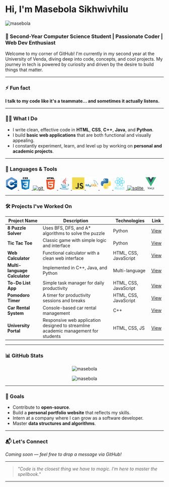# Hi, I'm Masebola Sikhwivhilu

<p align="left"> 
  <img src="https://komarev.com/ghpvc/?username=masebola&label=Profile%20views&color=0e75b6&style=flat" alt="masebola" />
</p>

### 🚀 Second-Year Computer Science Student | Passionate Coder | Web Dev Enthusiast

Welcome to my corner of GitHub! I'm currently in my second year at the University of Venda, diving deep into code, concepts, and cool projects. My journey in tech is powered by curiosity and driven by the desire to build things that matter.

---

### ⚡ Fun fact  
**I talk to my code like it's a teammate... and sometimes it actually listens.**

---

### 👨‍💻 What I Do

- I write clean, effective code in **HTML**, **CSS**, **C++**, **Java**, and **Python**.
- I build **basic web applications** that are both functional and visually appealing.
- I constantly experiment, learn, and level up by working on **personal and academic projects**.

---

### 🧠 Languages & Tools

<p align="left">
  <a href="https://www.w3schools.com/cpp/" target="_blank" rel="noreferrer">
    <img src="https://raw.githubusercontent.com/devicons/devicon/master/icons/cplusplus/cplusplus-original.svg" alt="cplusplus" width="40" height="40"/>
  </a> 
  <a href="https://www.w3schools.com/css/" target="_blank" rel="noreferrer">
    <img src="https://raw.githubusercontent.com/devicons/devicon/master/icons/css3/css3-original-wordmark.svg" alt="css3" width="40" height="40"/>
  </a> 
  <a href="https://git-scm.com/" target="_blank" rel="noreferrer">
    <img src="https://www.vectorlogo.zone/logos/git-scm/git-scm-icon.svg" alt="git" width="40" height="40"/>
  </a> 
  <a href="https://www.w3.org/html/" target="_blank" rel="noreferrer">
    <img src="https://raw.githubusercontent.com/devicons/devicon/master/icons/html5/html5-original-wordmark.svg" alt="html5" width="40" height="40"/>
  </a> 
  <a href="https://www.java.com" target="_blank" rel="noreferrer">
    <img src="https://raw.githubusercontent.com/devicons/devicon/master/icons/java/java-original.svg" alt="java" width="40" height="40"/>
  </a> 
  <a href="https://developer.mozilla.org/en-US/docs/Web/JavaScript" target="_blank" rel="noreferrer">
    <img src="https://raw.githubusercontent.com/devicons/devicon/master/icons/javascript/javascript-original.svg" alt="javascript" width="40" height="40"/>
  </a> 
  <a href="https://www.mysql.com/" target="_blank" rel="noreferrer">
    <img src="https://raw.githubusercontent.com/devicons/devicon/master/icons/mysql/mysql-original-wordmark.svg" alt="mysql" width="40" height="40"/>
  </a> 
  <a href="https://www.python.org" target="_blank" rel="noreferrer">
    <img src="https://raw.githubusercontent.com/devicons/devicon/master/icons/python/python-original.svg" alt="python" width="40" height="40"/>
  </a> 
  <a href="https://reactjs.org/" target="_blank" rel="noreferrer">
    <img src="https://raw.githubusercontent.com/devicons/devicon/master/icons/react/react-original-wordmark.svg" alt="react" width="40" height="40"/>
  </a> 
  <a href="https://www.sqlite.org/" target="_blank" rel="noreferrer">
    <img src="https://www.vectorlogo.zone/logos/sqlite/sqlite-icon.svg" alt="sqlite" width="40" height="40"/>
  </a> 
  <a href="https://vuejs.org/" target="_blank" rel="noreferrer">
    <img src="https://raw.githubusercontent.com/devicons/devicon/master/icons/vuejs/vuejs-original-wordmark.svg" alt="vuejs" width="40" height="40"/>
  </a> 
</p>

---

### 🛠️ Projects I've Worked On

| Project Name | Description | Technologies | Link |
|--------------|-------------|--------------|------|
| **8 Puzzle Solver** | Uses BFS, DFS, and A* algorithms to solve the puzzle | Python | [View](#) |
| **Tic Tac Toe** | Classic game with simple logic and interface | Python | [View](#) |
| **Web Calculator** | Functional calculator with a clean web interface | HTML, CSS, JavaScript | [View](#) |
| **Multi-language Calculator** | Implemented in C++, Java, and Python | Multi-language | [View](#) |
| **To-Do List App** | Simple task manager for daily productivity | HTML, CSS, JavaScript | [View](#) |
| **Pomodoro Timer** | A timer for productivity sessions and breaks | HTML, CSS, JavaScript | [View](#) |
| **Car Rental System** | Console-based car rental management | C++ | [View](#) |
| **University Portal** | Responsive web application designed to streamline academic management for students | HTML, CSS, JS | [View](https://github.com/Masebola/-University-portal) |

---

### 📊 GitHub Stats

<p align="center">
  <img src="https://github-readme-stats.vercel.app/api?username=masebola&show_icons=true&locale=en" alt="masebola" />
</p>

<p align="center">
  <img src="https://github-readme-streak-stats.herokuapp.com/?user=masebola&" alt="masebola" />
</p>

---

### 🎯 Goals

- Contribute to **open-source**.
- Build a **personal portfolio website** that reflects my skills.
- Intern at a company where I can grow as a software developer.
- Master **data structures and algorithms**.

---

### 📬 Let's Connect

*Coming soon — feel free to drop a message via GitHub!*

---

> *"Code is the closest thing we have to magic. I'm here to master the spellbook."*

---
